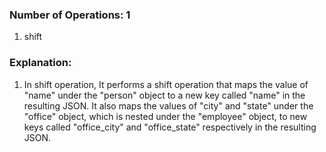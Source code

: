 ### Number of Operations: 1

1. shift

### Explanation:

1. In shift operation, It performs a shift operation that maps the value of "name" under the "person" object to a new key called "name" in the resulting JSON. It also maps the values of "city" and "state" under the "office" object, which is nested under the "employee" object, to new keys called "office_city" and "office_state" respectively in the resulting JSON.